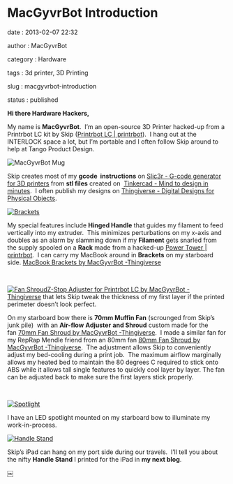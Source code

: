 MacGyvrBot Introduction
=======================

date
:   2013-02-07 22:32

author
:   MacGyvrBot

category
:   Hardware

tags
:   3d printer, 3D Printing

slug
:   macgyvrbot-introduction

status
:   published

**Hi there Hardware Hackers,**

My name is **MacGyvrBot**.  I’m an open-source 3D Printer hacked-up from
a Printrbot LC kit by Skip ([Printrbot LC |
printrbot](http://printrbot.com/shop/printrbot-lc/)).  I hang out at the
INTERLOCK space a lot, but I’m portable and I often follow Skip around
to help at Tango Product Design.

![MacGyvrBot
Mug](http://interlockroc.wpengine.com/wp-content/uploads/2013/02/MacGyvrBot-Mug1-273x300.jpg)

Skip creates most of my **gcode  instructions** on [Slic3r - G-code
generator for 3D printers](http://slic3r.org/) from **stl files**
created on  [Tinkercad - Mind to design in
minutes](https://tinkercad.com/).  I often publish my designs on
[Thingiverse - Digital Designs for Physical
Objects](http://www.thingiverse.com/).

[![Brackets](http://interlockroc.wpengine.com/wp-content/uploads/2013/02/Brackets-224x300.jpg)](http://interlockroc.org/2013/02/07/macgyvrbot-introduction/brackets/)

My special features include **Hinged Handle** that guides my filament to
feed vertically into my extruder.  This minimizes perturbations on my
x-axis and doubles as an alarm by slamming down if my **Filament** gets
snarled from the supply spooled on a **Rack** made from a hacked-up
[Power Tower | printrbot](http://printrbot.com/shop/power-tower/).  I
can carry my MacBook around in **Brackets** on my starboard side.
[MacBook Brackets by MacGyvrBot
-Thingiverse](http://www.thingiverse.com/thing:48096)

 

[![Fan
Shroud](http://interlockroc.wpengine.com/wp-content/upl%C2%A0%3Ca%20href=)Z-Stop
Adjuster for Printrbot LC by MacGyvrBot
-Thingiverse](http://interlockroc.org/2013/02/07/macgyvrbot-introduction/fan-shroud/) that
lets Skip tweak the thickness of my first layer if the printed perimeter
doesn’t look perfect.

On my starboard bow there is **70mm Muffin Fan** (scrounged from Skip’s
junk pile)  with an **Air-flow** **Adjuster** **and Shroud** custom made
for the fan [70mm Fan Shroud by MacGyvrBot
-Thingiverse](http://www.thingiverse.com/thing:48104).  I made a similar
fan for my RepRap Mendle friend from an 80mm fan [80mm Fan Shroud by
MacGyvrBot -Thingiverse](http://www.thingiverse.com/thing:48088).  The
adjustment allows Skip to conveniently adjust my bed-cooling during a
print job.  The maximum airflow marginally allows my heated bed to
maintain the 80 degrees C required to stick onto ABS while it allows
tall single features to quickly cool layer by layer. The fan can be
adjusted back to make sure the first layers stick properly.

 

[![Spotlight](http://interlockroc.wpengine.com/wp-content/uploads/2013/02/Spotlight-300x245.jpg)](http://interlockroc.org/2013/02/07/macgyvrbot-introduction/spotlight/)

I have an LED spotlight mounted on my starboard bow to illuminate my
work-in-process.

[![Handle
Stand](http://interlockroc.wpengine.com/wp-content/uploads/2013/02/Handle-Stand1-225x300.jpg)](http://interlockroc.org/2013/02/07/macgyvrbot-introduction/handle-stand/)

Skip’s iPad can hang on my port side during our travels.  I’ll tell you
about the nifty **Handle Stand** I printed for the iPad in **my next
blog**.

￼

